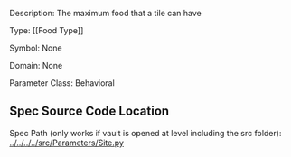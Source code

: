 Description: The maximum food that a tile can have

Type: [[Food Type]]

Symbol: None

Domain: None

Parameter Class: Behavioral

## Spec Source Code Location

Spec Path (only works if vault is opened at level including the src folder): [../../../../src/Parameters/Site.py](../../../../src/Parameters/Site.py)

